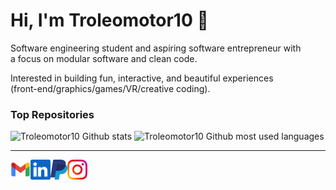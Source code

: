 # Hi, I'm Troleomotor10 :wave:

Software engineering student and aspiring software entrepreneur with  
a focus on modular software and clean code.

Interested in building fun, interactive, and beautiful experiences  
(front-end/graphics/games/VR/creative coding).  

### Top Repositories ###

![Troleomotor10 Github stats](https://github-readme-stats.vercel.app/api?username=Troleomotor10&hide=prs&count_private=true&include_all_commits=true&show_icons=true&theme=highcontrast)
![Troleomotor10 Github most used languages](https://github-readme-stats.vercel.app/api/top-langs/?username=troleomotor10&theme=highcontrast&hide_langs_below=4)

---

<a href="mailto:troleomotor10@gmail.com">
    <img height="32" align="left" alt="Mail" src="img/icons/gmail.png" />
</a>

<a href="https://www.linkedin.com/in/oriolabadal/">
    <img height="32" align="left" alt="LinkedIn" src="img/icons/linkedin.png" />
</a>

<a href="https://paypal.me/troleomotor10">
    <img height="32" align="left" alt="Buy Me a Coffee" src="img/icons/paypal.png" />
</a>

<a href="https://www.instagram.com/troleomotor10/">
    <img height="32" align="left" alt="Instagram" src="img/icons/instagram.png" />
</a>